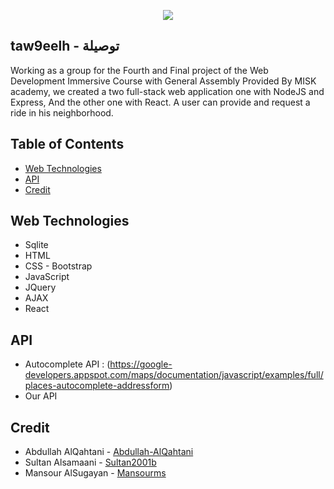 <p align="center"> 
<img src="https://i.ibb.co/LJcg4JF/taw9eelh.png">
</p>


## taw9eelh - توصيلة

Working as a group for the Fourth and Final project of the Web Development Immersive Course with General Assembly Provided By MISK academy, we created a two full-stack web application one with NodeJS and Express, And the other one with React. A user can provide and request a ride in his neighborhood. 

## Table of Contents

* [Web Technologies](#Web)
* [API](#API)
* [Credit](#Credit)


## Web Technologies
* Sqlite 
* HTML
* CSS - Bootstrap
* JavaScript
* JQuery
* AJAX
* React

## API
* Autocomplete API : (https://google-developers.appspot.com/maps/documentation/javascript/examples/full/places-autocomplete-addressform)
* Our API

## Credit

* Abdullah AlQahtani - [Abdullah-AlQahtani](https://github.com/Abdullah-AlQahtani)
* Sultan Alsamaani - [Sultan2001b](https://github.com/sultan2001b)
* Mansour AlSugayan - [Mansourms](https://github.com/mansourms)

